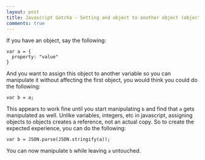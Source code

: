 ```yaml
---
layout: post
title: Javascript Gotcha - Setting and object to another object (object cloning)
comments: true
---
```


If you have an object, say the following:
```
var a = {
  property: "value"
}
```

And you want to assign this object to another variable so you can manipulate it without affecting the first object, you would think you could do the following:
```
var b = a;
```

This appears to work fine until you start manipulating `b` and find that `a` gets manipulated as well. Unlike variables, integers, etc in javascript, assigning objects to objects creates a reference, not an actual copy. So to create the expected experience, you can do the following:
```
var b = JSON.parse(JSON.stringify(a));
```

You can now manipulate `b` while leaving `a` untouched.
